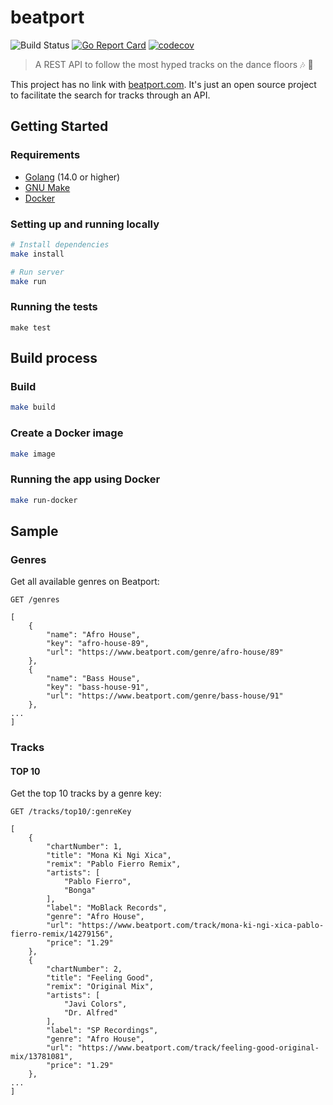 # beatport

![Build Status](https://github.com/jeanmorais/beatport/workflows/ci/badge.svg?branch=main)
[![Go Report Card](https://goreportcard.com/badge/github.com/jeanmorais/beatport)](https://goreportcard.com/report/github.com/jeanmorais/beatport)
[![codecov](https://codecov.io/gh/jeanmorais/beatport/branch/main/graph/badge.svg)](https://codecov.io/gh/jeanmorais/beatport)
> A REST API to follow the most hyped tracks on the dance floors :notes: :dancers:

This project has no link with [beatport.com](https://beatport.com). It's just an open source project to facilitate the search for tracks through an API.

## Getting Started 

### Requirements

- [Golang](http://golang.org/) (14.0 or higher)
- [GNU Make](https://www.gnu.org/software/make/)
- [Docker](http://docker.com)

### Setting up and running locally
```bash
# Install dependencies
make install

# Run server
make run
```

### Running the tests
```
make test
```

## Build process

### Build

```bash
make build
```

### Create a Docker image

```bash
make image
```

### Running the app using Docker

```bash
make run-docker
```

## Sample
### Genres

Get all available genres on Beatport:

`GET /genres `
```
[
    {
        "name": "Afro House",
        "key": "afro-house-89",
        "url": "https://www.beatport.com/genre/afro-house/89"
    },
    {
        "name": "Bass House",
        "key": "bass-house-91",
        "url": "https://www.beatport.com/genre/bass-house/91"
    },
...
]
```

### Tracks
#### TOP 10
Get the top 10 tracks by a genre key:

`GET /tracks/top10/:genreKey`

```
[
    {
        "chartNumber": 1,
        "title": "Mona Ki Ngi Xica",
        "remix": "Pablo Fierro Remix",
        "artists": [
            "Pablo Fierro",
            "Bonga"
        ],
        "label": "MoBlack Records",
        "genre": "Afro House",
        "url": "https://www.beatport.com/track/mona-ki-ngi-xica-pablo-fierro-remix/14279156",
        "price": "1.29"
    },
    {
        "chartNumber": 2,
        "title": "Feeling Good",
        "remix": "Original Mix",
        "artists": [
            "Javi Colors",
            "Dr. Alfred"
        ],
        "label": "SP Recordings",
        "genre": "Afro House",
        "url": "https://www.beatport.com/track/feeling-good-original-mix/13781081",
        "price": "1.29"
    },
...
]

```